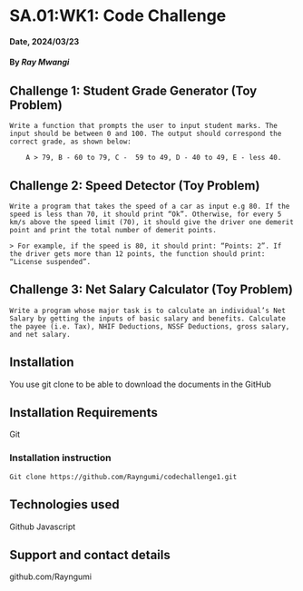 # SA.01:WK1: Code Challenge

#### Date, 2024/03/23

#### By *Ray Mwangi*

## Challenge 1: Student Grade Generator (Toy Problem)
    Write a function that prompts the user to input student marks. The 
    input should be between 0 and 100. The output should correspond the 
    correct grade, as shown below: 

        A > 79, B - 60 to 79, C -  59 to 49, D - 40 to 49, E - less 40.

## Challenge 2: Speed Detector (Toy Problem) 
    Write a program that takes the speed of a car as input e.g 80. If the speed is less than 70, it should print “Ok”. Otherwise, for every 5 km/s above the speed limit (70), it should give the driver one demerit point and print the total number of demerit points.

    > For example, if the speed is 80, it should print: “Points: 2”. If the driver gets more than 12 points, the function should print: “License suspended”.

## Challenge 3: Net Salary Calculator (Toy Problem)
    Write a program whose major task is to calculate an individual’s Net Salary by getting the inputs of basic salary and benefits. Calculate the payee (i.e. Tax), NHIF Deductions, NSSF Deductions, gross salary, and net salary. 

## Installation
You use git clone to be able to download the documents in the GitHub

## Installation Requirements
Git

### Installation instruction
```
Git clone https://github.com/Rayngumi/codechallenge1.git

```

## Technologies used
Github
Javascript

## Support and contact details
github.com/Rayngumi

